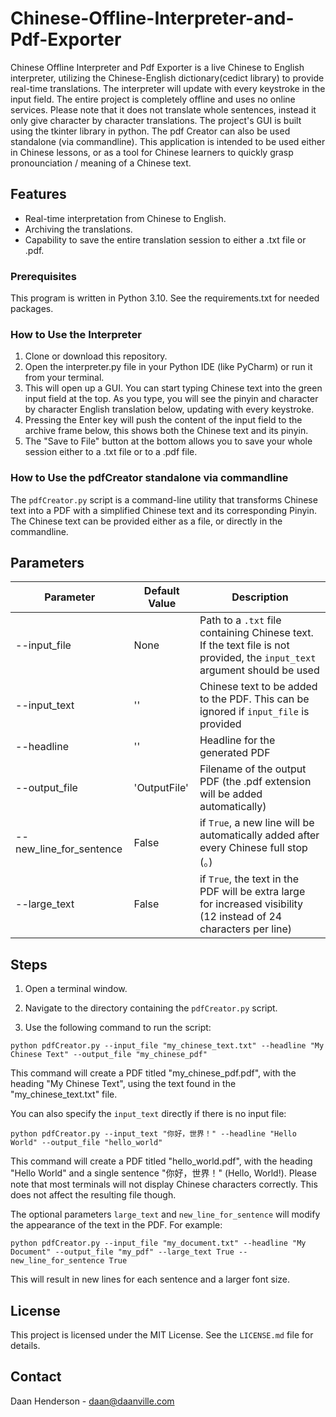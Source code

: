 # Chinese-Offline-Interpreter-and-Pdf-Exporter

Chinese Offline Interpreter and Pdf Exporter is a live Chinese to English interpreter, utilizing the Chinese-English dictionary(cedict library) to provide real-time translations. The interpreter will update with every keystroke in the input field. The entire project is completely offline and uses no online services. Please note that it does not translate whole sentences, instead it only give character by character translations. The project's GUI is built using the tkinter library in python. The pdf Creator can also be used standalone (via commandline).
This application is intended to be used either in Chinese lessons, or as a tool for Chinese learners to quickly grasp pronounciation / meaning of a Chinese text.

## Features

- Real-time interpretation from Chinese to English.
- Archiving the translations.
- Capability to save the entire translation session to either a .txt file or .pdf.

### Prerequisites

This program is written in Python 3.10.
See the requirements.txt for needed packages.

### How to Use the Interpreter

1. Clone or download this repository.
2. Open the interpreter.py file in your Python IDE (like PyCharm) or run it from your terminal.
3. This will open up a GUI. You can start typing Chinese text into the green input field at the top. As you type, you will see the pinyin and character by character English translation below, updating with every keystroke.
4. Pressing the Enter key will push the content of the input field to the archive frame below, this shows both the Chinese text and its pinyin.
5. The "Save to File" button at the bottom allows you to save your whole session either to a .txt file or to a .pdf file.

### How to Use the pdfCreator standalone via commandline

The `pdfCreator.py` script is a command-line utility that transforms Chinese text into a PDF with a simplified Chinese text and its corresponding Pinyin. The Chinese text can be provided either as a file, or directly in the commandline.

## Parameters
| Parameter | Default Value | Description |
| --- |---| --- |
| --input_file | None | Path to a `.txt` file containing Chinese text. If the text file is not provided, the `input_text` argument should be used |
| --input_text | '' | Chinese text to be added to the PDF. This can be ignored if `input_file` is provided |
| --headline | '' | Headline for the generated PDF |
| --output_file | 'OutputFile' | Filename of the output PDF (the .pdf extension will be added automatically)|
| --new_line_for_sentence | False | if `True`, a new line will be automatically added after every Chinese full stop (。)|
| --large_text | False | if `True`, the text in the PDF will be extra large for increased visibility (12 instead of 24 characters per line)|

## Steps

1. Open a terminal window.

2. Navigate to the directory containing the `pdfCreator.py` script.

3. Use the following command to run the script:
```
python pdfCreator.py --input_file "my_chinese_text.txt" --headline "My Chinese Text" --output_file "my_chinese_pdf"
```

This command will create a PDF titled "my_chinese_pdf.pdf", with the heading "My Chinese Text", using the text found in the "my_chinese_text.txt" file.

You can also specify the `input_text` directly if there is no input file:
```
python pdfCreator.py --input_text "你好，世界！" --headline "Hello World" --output_file "hello_world"
```

This command will create a PDF titled "hello_world.pdf", with the heading "Hello World" and a single sentence "你好，世界！" (Hello, World!).
Please note that most terminals will not display Chinese characters correctly. This does not affect the resulting file though.

The optional parameters `large_text` and `new_line_for_sentence` will modify the appearance of the text in the PDF. For example:
```
python pdfCreator.py --input_file "my_document.txt" --headline "My Document" --output_file "my_pdf" --large_text True --new_line_for_sentence True
```
This will result in new lines for each sentence and a larger font size.


## License

This project is licensed under the MIT License. See the `LICENSE.md` file for details.

## Contact

Daan Henderson - daan@daanville.com
